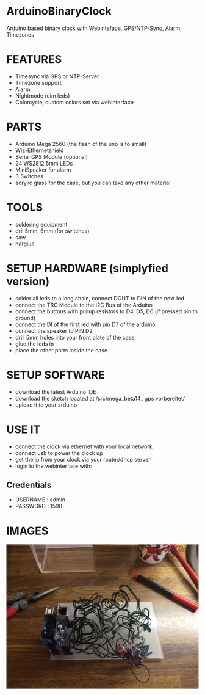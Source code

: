 # ArduinoBinaryClock
Arduino based binary clock with Webinteface, GPS/NTP-Sync, Alarm, Timezones


# FEATURES
* Timesync via GPS or NTP-Server
* Timezone support
* Alarm
* Nightmode (dim leds)
* Colorcycle, custom colors set via webinterface

# PARTS
* Arduino Mega 2560 (the flash of the uno is to small)
* Wiz-Ethernetshield
* Serial GPS Module (optional)
* 24 WS2812 5mm LEDs
* MiniSpeaker for alarm
* 3 Switches
* acrylic glass for the case, but you can take any other material

# TOOLS
* soldering equipment
* dril 5mm, 6mm (for switches)
* saw
* hotglue

# SETUP HARDWARE (simplyfied version)
* solder all leds to a long chain,  connect DOUT to DIN of the next led
* connect the TRC Module to the I2C Bus of the Arduino
* connect the buttons with pullup resistors to D4, D5, D6 (if pressed pin to ground)
* connect the DI of the first led with pin D7 of the arduino
* connect the speaker to PIN D2
* drill 5mm holes into your front plate of the case
* glue the leds in
* place the other parts inside the case 

# SETUP SOFTWARE
* download the latest Arduino IDE
* download the sketch located at /src/mega_beta14_ gps vorbereitet/
* upload it to your arduino 

# USE IT
* connect the clock via ethernet with your local network
* connect usb to power the clock up
* get the ip from your clock via your router/dhcp server
* login to the webinterface with:

## Credentials
* USERNAME : admin
* PASSWORD : 1590

# IMAGES
![Gopher image](PHOTOS/clock_open.JPG)
